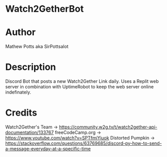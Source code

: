# Watch2GetherBot

# Author
Mathew Potts aka SirPottsalot

# Description
Discord Bot that posts a new Watch2Gether Link daily. Uses a Replit web server in combination with UptimeRobot to keep the web server online indefinately.

# Credits
Watch2Gether's Team -> https://community.w2g.tv/t/watch2gether-api-documentation/133767 
freeCodeCamp.org -> https://www.youtube.com/watch?v=SPTfmiYiuok
Distorted Pumpkin -> https://stackoverflow.com/questions/63769685/discord-py-how-to-send-a-message-everyday-at-a-specific-time
